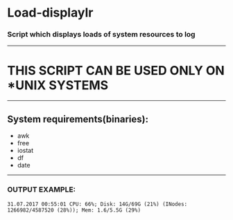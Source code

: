 # Load-displaylr
### Script which displays loads of system resources to log

------
# THIS SCRIPT CAN BE USED ONLY ON *UNIX SYSTEMS
------
## System requirements(binaries):
- awk
- free
- iostat
- df
- date
-----
### OUTPUT EXAMPLE: 
    31.07.2017 00:55:01 CPU: 66%; Disk: 14G/69G (21%) (INodes: 1266982/4587520 (28%)); Mem: 1.6/5.5G (29%)
